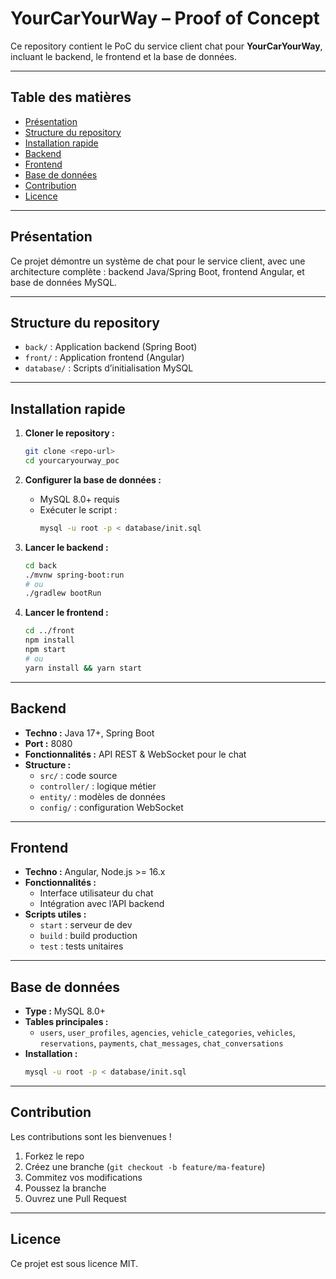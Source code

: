 # YourCarYourWay – Proof of Concept

Ce repository contient le PoC du service client chat pour **YourCarYourWay**, incluant le backend, le frontend et la base de données.

---

## Table des matières

- [Présentation](#présentation)
- [Structure du repository](#structure-du-repository)
- [Installation rapide](#installation-rapide)
- [Backend](#backend)
- [Frontend](#frontend)
- [Base de données](#base-de-données)
- [Contribution](#contribution)
- [Licence](#licence)

---

## Présentation

Ce projet démontre un système de chat pour le service client, avec une architecture complète : backend Java/Spring Boot, frontend Angular, et base de données MySQL.

---

## Structure du repository

- `back/` : Application backend (Spring Boot)
- `front/` : Application frontend (Angular)
- `database/` : Scripts d’initialisation MySQL

---

## Installation rapide

1. **Cloner le repository :**
    ```bash
    git clone <repo-url>
    cd yourcaryourway_poc
    ```

2. **Configurer la base de données :**
    - MySQL 8.0+ requis
    - Exécuter le script :
      ```bash
      mysql -u root -p < database/init.sql
      ```

3. **Lancer le backend :**
    ```bash
    cd back
    ./mvnw spring-boot:run
    # ou
    ./gradlew bootRun
    ```

4. **Lancer le frontend :**
    ```bash
    cd ../front
    npm install
    npm start
    # ou
    yarn install && yarn start
    ```

---

## Backend

- **Techno :** Java 17+, Spring Boot
- **Port :** 8080
- **Fonctionnalités :** API REST & WebSocket pour le chat
- **Structure :**
  - `src/` : code source
  - `controller/` : logique métier
  - `entity/` : modèles de données
  - `config/` : configuration WebSocket

---

## Frontend

- **Techno :** Angular, Node.js >= 16.x
- **Fonctionnalités :**
  - Interface utilisateur du chat
  - Intégration avec l’API backend
- **Scripts utiles :**
  - `start` : serveur de dev
  - `build` : build production
  - `test` : tests unitaires

---

## Base de données

- **Type :** MySQL 8.0+
- **Tables principales :**
  - `users`, `user_profiles`, `agencies`, `vehicle_categories`, `vehicles`, `reservations`, `payments`, `chat_messages`, `chat_conversations`
- **Installation :**
  ```bash
  mysql -u root -p < database/init.sql
  ```

---

## Contribution

Les contributions sont les bienvenues !

1. Forkez le repo
2. Créez une branche (`git checkout -b feature/ma-feature`)
3. Commitez vos modifications
4. Poussez la branche
5. Ouvrez une Pull Request

---

## Licence

Ce projet est sous licence MIT.